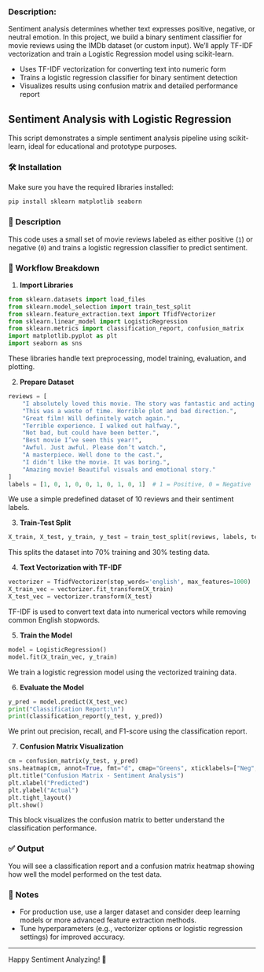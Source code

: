### Description:

Sentiment analysis determines whether text expresses positive, negative, or neutral emotion. In this project, we build a binary sentiment classifier for movie reviews using the IMDb dataset (or custom input). We’ll apply TF-IDF vectorization and train a Logistic Regression model using scikit-learn.

- Uses TF-IDF vectorization for converting text into numeric form
- Trains a logistic regression classifier for binary sentiment detection
- Visualizes results using confusion matrix and detailed performance report

## Sentiment Analysis with Logistic Regression

This script demonstrates a simple sentiment analysis pipeline using scikit-learn, ideal for educational and prototype purposes.

### 🛠 Installation

Make sure you have the required libraries installed:

```bash
pip install sklearn matplotlib seaborn
```

### 📄 Description

This code uses a small set of movie reviews labeled as either positive (`1`) or negative (`0`) and trains a logistic regression classifier to predict sentiment.

### 🔄 Workflow Breakdown

1. **Import Libraries**

```python
from sklearn.datasets import load_files
from sklearn.model_selection import train_test_split
from sklearn.feature_extraction.text import TfidfVectorizer
from sklearn.linear_model import LogisticRegression
from sklearn.metrics import classification_report, confusion_matrix
import matplotlib.pyplot as plt
import seaborn as sns
```

These libraries handle text preprocessing, model training, evaluation, and plotting.

2. **Prepare Dataset**

```python
reviews = [
    "I absolutely loved this movie. The story was fantastic and acting was brilliant.",
    "This was a waste of time. Horrible plot and bad direction.",
    "Great film! Will definitely watch again.",
    "Terrible experience. I walked out halfway.",
    "Not bad, but could have been better.",
    "Best movie I’ve seen this year!",
    "Awful. Just awful. Please don’t watch.",
    "A masterpiece. Well done to the cast.",
    "I didn’t like the movie. It was boring.",
    "Amazing movie! Beautiful visuals and emotional story."
]
labels = [1, 0, 1, 0, 0, 1, 0, 1, 0, 1]  # 1 = Positive, 0 = Negative
```

We use a simple predefined dataset of 10 reviews and their sentiment labels.

3. **Train-Test Split**

```python
X_train, X_test, y_train, y_test = train_test_split(reviews, labels, test_size=0.3, random_state=42)
```

This splits the dataset into 70% training and 30% testing data.

4. **Text Vectorization with TF-IDF**

```python
vectorizer = TfidfVectorizer(stop_words='english', max_features=1000)
X_train_vec = vectorizer.fit_transform(X_train)
X_test_vec = vectorizer.transform(X_test)
```

TF-IDF is used to convert text data into numerical vectors while removing common English stopwords.

5. **Train the Model**

```python
model = LogisticRegression()
model.fit(X_train_vec, y_train)
```

We train a logistic regression model using the vectorized training data.

6. **Evaluate the Model**

```python
y_pred = model.predict(X_test_vec)
print("Classification Report:\n")
print(classification_report(y_test, y_pred))
```

We print out precision, recall, and F1-score using the classification report.

7. **Confusion Matrix Visualization**

```python
cm = confusion_matrix(y_test, y_pred)
sns.heatmap(cm, annot=True, fmt="d", cmap="Greens", xticklabels=["Neg", "Pos"], yticklabels=["Neg", "Pos"])
plt.title("Confusion Matrix - Sentiment Analysis")
plt.xlabel("Predicted")
plt.ylabel("Actual")
plt.tight_layout()
plt.show()
```

This block visualizes the confusion matrix to better understand the classification performance.

### ✅ Output

You will see a classification report and a confusion matrix heatmap showing how well the model performed on the test data.

### 📌 Notes

* For production use, use a larger dataset and consider deep learning models or more advanced feature extraction methods.
* Tune hyperparameters (e.g., vectorizer options or logistic regression settings) for improved accuracy.

---

Happy Sentiment Analyzing! 🚀
